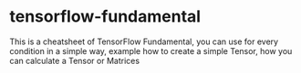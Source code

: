 # tensorflow-fundamental
This is a cheatsheet of TensorFlow Fundamental, you can use for every condition in a simple way, example how to create a simple Tensor, how you can calculate a Tensor or Matrices
